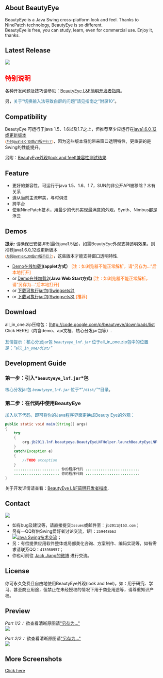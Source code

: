 ## About BeautyEye
BeautyEye is a Java Swing cross-platform look and feel. Thanks to NinePatch technology, BeautyEye is so different.<br>BeautyEye is free, you can study, learn, even for commercial use. Enjoy it, thanks.

## Latest Release
![](https://raw.githubusercontent.com/JackJiang2011/beautyeye/master/release_notes/v3.5_release_note.png)

## <font color="#ff0000">特别说明</font>
各种开发问题及技巧请参见：[BeautyEye L&F简明开发者指南](http://code.google.com/p/beautyeye/wiki/Introduction)。

另，<font color="#2A779D">关于“切换输入法导致白屏的问题”请见指南之“附录10”</font>。

## Compatibility
BeautyEye 可运行于java 1.5、1.6以及1.7之上，但推荐至少应运行在[java1.6.0_12或更新版本](http://www.java.com/zh_CN/download/) <br><font style="font-size: 11px" color="#FF6600">([为何java1.6.0_10或u11版不行？](https://code.google.com/p/beautyeye/wiki/java_1_6_0_u10_BUG_6750920 ))</font>，因为这些版本将能带来窗口透明特性，更重要的是Swing的性能提升。

另附：[BeautyEye外观(look and feel)兼容性测试结果](http://code.google.com/p/beautyeye/wiki/Compatibility_test_results).

## Feature
<ul>
<li>更好的兼容性，可运行于java 1.5、1.6、1.7，SUN的非公开API被移除？木有关系</li>
<li>遵从当前主流审美，与时俱进</li>
<li>跨平台</li>
<li>使用NinePatch技术，用最少的代码实现最满意的外观，Synth、Nimbus都是浮云</li>
</ul>

## Demos
<b>提示:</b>  请确保已安装JRE(最低java1.5版)，如需BeautyEye外观支持透明效果，则推荐java1.6.0\_12或更新版本<br><font style="font-size: 11px" color="#FF6600">([为何java1.6.0_10或u11版不行？](https://code.google.com/p/beautyeye/wiki/java_1_6_0_u10_BUG_6750920))</font>，这些版本才能支持窗口透明特性.

* [Demo在线加载1](https://raw.githubusercontent.com/JackJiang2011/beautyeye/master/demo/applet/SwingSet2_for_be_lnf.html)__(applet方式）__ <font color="#FF6600">\[注：如浏览器不能正常解析，请“另存为...”后本地打开\]</font></li>
* or 
[Demo在线加载2](https://raw.githubusercontent.com/JackJiang2011/beautyeye/master/demo/jnlp/launch.jnlp)__(Java Web Start方式)__ <font color="#FF6600">\[注：如浏览器不能正常解析，请“另存为...”后本地打开\]</font>
* or 
[下载可执行jar包\(Swingsets2\)](https://raw.githubusercontent.com/JackJiang2011/beautyeye/master/demo/excute_jar/SwingSets2\(BeautyEyeLNFDemo\).jar)
* or 
[下载可执行jar包\(Swingsets3\)](https://raw.githubusercontent.com/JackJiang2011/beautyeye/master/demo/excute_jar/swingset3_beautyeye.jar) <font color="#FF6600">\[推荐\]</font>

## Download
all_in_one.zip压缩包：[http://code.google.com/p/beautyeye/downloads/list Click HERE]（内含demo、api文档、核心分发jar包等）.<br><br>
<font color="#2A779D">友情提示：核心分发jar包 *`beautyeye_lnf.jar`* 位于all_in_one.zip包中的位置是：*“`all_in_one/dist/`”*</font>

## Development Guide
### 第一步：引入*`beautyeye_lnf.jar`*包
<font color="#2A779D">核心分发jar包 *`beautyeye_lnf.jar`* 位于*“`/dist/`”*目录</font>。

### 第二步：在代码中使用BeautyEye
<font color="#2A779D">加入以下代码，即可将你的Java程序界面更换成Beauty Eye的外观：</font>
```Java
public static void main(String[] args)
{
    try
    {
        org.jb2011.lnf.beautyeye.BeautyEyeLNFHelper.launchBeautyEyeLNF();
    }
    catch(Exception e)
    {
        //TODO exception
    }
    ..................... 你的程序代码 .........................
    ..................... 你的程序代码 .........................
}
```

关于开发详情请查看：[BeautyEye L&F简明开发者指南](http://code.google.com/p/beautyeye/wiki/Introduction).

## Contact
![](https://raw.githubusercontent.com/JackJiang2011/beautyeye/master/screenshots/js2.png)

* 如有bug及建议等，请直接提交`Issues`或邮件至：`jb2011@163.com`；</li>
* 另有一QQ群供Swing爱好者讨论交流，1群：`259448663`  <a target="_blank" href="http://shang.qq.com/wpa/qunwpa?idkey=9971fb1d1845edc87bdec92ad03f329c1d1f280b1cfe73b6d03c13b0f7f8aba1"><img border="0" src="http://pub.idqqimg.com/wpa/images/group.png" alt="Java Swing技术交流" title="Java Swing技术交流"></a>；
* 另：有偿提供应用软件整体或局部美化咨询、方案制作、编码实现等，如有需求请联系QQ：`413980957`；
* 你也可前往 [Jack Jiang的微博](http://t.qq.com/jackjiang_is_here/) 进行交流。

## License
你可永久免费且自由地使用BeautyEye外观(look and feel)，如：用于研究、学习、甚至商业用途，但禁止在未经授权的情况下用于商业用途等，请尊重知识产权。

## Preview
*Part 1/2：* 欲查看清晰原图请["另存为..."](https://raw.githubusercontent.com/JackJiang2011/beautyeye/master/preview/be_lnf_preview.png )<br>
![](https://raw.githubusercontent.com/JackJiang2011/beautyeye/master/preview/be_lnf_preview.png)

*Part 2/2：* 欲查看清晰原图请["另存为..."](https://raw.githubusercontent.com/JackJiang2011/beautyeye/master/preview/be_lnf_preview2.png)<br>
![](https://raw.githubusercontent.com/JackJiang2011/beautyeye/master/preview/be_lnf_preview2.png)

## More Screenshots
[Click here](http://code.google.com/p/beautyeye/wiki/screenshots_all_in_one)
